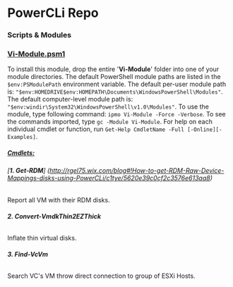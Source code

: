 # PowerCLi Repo
### Scripts & Modules

### </b><ins>Vi-Module.psm1</ins></b>

To install this module, drop the entire '<b>Vi-Module</b>' folder into one of your module directories.
The default PowerShell module paths are listed in the `$env:PSModulePath` environment variable.
The default per-user module path is: `"$env:HOMEDRIVE$env:HOMEPATH\Documents\WindowsPowerShell\Modules"`.
The default computer-level module path is: `"$env:windir\System32\WindowsPowerShell\v1.0\Modules"`.
To use the module, type following command: `ipmo Vi-Module -Force -Verbose`.
To see the commands imported, type `gc -Module Vi-Module`.
For help on each individual cmdlet or function, run `Get-Help CmdletName -Full [-Online][-Examples]`.

##### <ins>Cmdlets:</ins>

###### [<b>1. Get-RDM</b>] (http://rgel75.wix.com/blog#!How-to-get-RDM-Raw-Device-Mappings-disks-using-PowerCLi/c1tye/5620e39c0cf2c3576e613aa8)

Report all VM with their RDM disks.

###### <b>2. Convert-VmdkThin2EZThick</b>
Inflate thin virtual disks.

###### <b>3. Find-VcVm</b>
Search VC's VM throw direct connection to group of ESXi Hosts.
